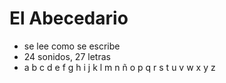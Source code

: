 # El Abecedario

- se lee como se escribe
- 24 sonidos, 27 letras
- a b c d e f g h i j k l m n ñ o p q r s t u v w x y z
